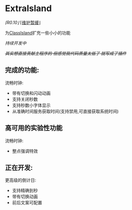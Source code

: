# ExtraIsland
*⌈R0.10⌋* ⌈[维护暂缓](https://lipoly.ink/2024/announcement/)⌋

为[ClassIsland](https://classisland.tech/)扩充一些小小的功能

*持续开发中*

*~~其实想直接贡献主程序的 但感觉我代码质量太低了 就写成了插件~~*

## 完成的功能:
流畅时钟:
- 带有切换和闪动动画
- 支持关闭秒数
- 支持秒数小字体显示
- 从准确时间服务获取时间(支持禁用,可直接获取系统时间)
## 高可用的实验性功能
流畅时钟:
- 整点强调特效
## 正在开发:
更高级的倒计日:
- 支持精确到秒
- 带有切换动画
- 前后文案可配置